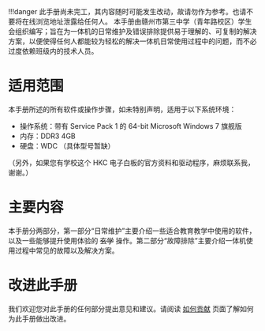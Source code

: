 !!!danger
	此手册尚未完工，其内容随时可能发生改动，故请勿作为参考。也请不要将在线浏览地址泄露给任何人。
本手册由赣州市第三中学（青年路校区）学生会组织编写；旨在为一体机的日常维护及错误排除提供易于理解的、可复制的解决方案，以便使得任何人都能较为轻松的解决一体机日常使用过程中的问题，而不必过度依赖班级内的技术人员。

# 适用范围
本手册所述的所有软件或操作步骤，如未特别声明，适用于以下系统环境：

- 操作系统：带有 Service Pack 1 的 64-bit Microsoft Windows 7 旗舰版
- 内存：DDR3 4GB
- 硬盘：WDC （具体型号暂缺）

（另外，如果您有学校这个 HKC 电子白板的官方资料和驱动程序，麻烦联系我，谢谢。）

# 主要内容
本手册分两部分，第一部分“日常维护”主要介绍一些适合教育教学中使用的软件，以及一些能够提升使用体验的 ~~玄学~~ 操作。第二部分“故障排除”主要介绍一体机使用过程中常见的故障以及解决方案。

# 改进此手册
我们欢迎您对此手册的任何部分提出意见和建议。请阅读 [如何贡献](/how-to-contribute.md) 页面了解如何为此手册做出改进。

